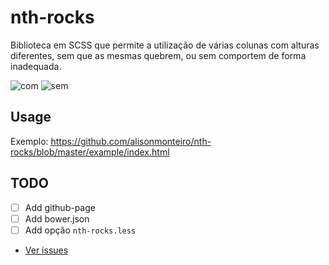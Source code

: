 # nth-rocks

Biblioteca em SCSS que permite a utilização de várias colunas com alturas diferentes, sem que as mesmas quebrem, ou sem comportem de forma inadequada.

![com](link)
![sem](link)

## Usage
Exemplo: https://github.com/alisonmonteiro/nth-rocks/blob/master/example/index.html

## TODO
- [ ] Add github-page
- [ ] Add bower.json
- [ ] Add opção `nth-rocks.less`
- [Ver issues](https://github.com/alisonmonteiro/nth-rocks/issues)